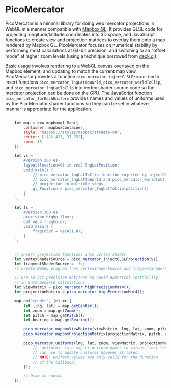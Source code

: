 PicoMercator
============

PicoMercator is a minimal library for doing web mercator projections in WebGL in a manner compatible with [Mapbox GL](https://github.com/mapbox/mapbox-gl-js). It provides GLSL code for projecting longitude/latitude coordinates into 3D space, and JavaScript functions to create view and projection matrices to overlay them onto a map rendered by Mapbox GL. PicoMercator focuses on numerical stability by performing most calculations at 64-bit precision, and switching to an "offset mode" at higher zoom levels (using a technique borrowed from [deck.gl](https://medium.com/vis-gl/how-sometimes-assuming-the-earth-is-flat-helps-speed-up-rendering-in-deck-gl-c43b72fd6db4)).

Basic usage involves rendering to a WebGL canvas overlayed on the Mapbox element, and updating to match the current map view. PicoMercator provides a function `pico_mercator_injectGLSLProjection` to insert functions `pico_mercator_lngLatToWorld`, `pico_mercator_worldToClip`, and `pico_mercator_lngLatToClip` into vertex shader source code so the mercator projection can be done on the GPU. The JavaScript function `pico_mercator_forEachUniform` provides names and values of uniforms used by the PicoMercator shader functions so they can be set in whatever manner is appropriate for the application.

```JavaScript

    let map = new mapboxgl.Map({
        container: mapboxContainer,
        style: "mapbox://styles/mapbox/streets-v9",
        center: [-122.427, 37.752],
        zoom: 15
    });

    let vs = `
        #version 300 es
        layout(location=0) in vec2 lngLatPosition;
        void main() {
            // pico_mercator_lngLatToClip function injected by injectGLSLProjection().
            // pico_mercator_lngLatToWorld and pico_mercator_worldToClip also available to do
            // projection in multiple steps.
            gl_Position = pico_mercator_lngLatToClip(position);
        }
    `;

    let fs = `
        #version 300 es
        precision highp float;
        out vec4 fragColor;
        void main() {
            fragColor = vec4(1.0);
        }
    `;


    // Insert projection functions into vertex shader
    let vertexShaderSource = pico_mercator_injectGLSLProjection(vs);
    let fragmentShaderSource =  fs;
    // Create WebGL program from vertexShaderSource and fragmentShaderSource

    // Use 64-bit precision matrices to avoid numerical instability 
    // in intermediate calculations
    let viewMatrix = pico_mercator_highPrecisionMat4();
    let projectionMatrix = pico_mercator_highPrecisionMat4();

    map.on("render", (e) => {
        let {lng, lat} = map.getCenter();
        let zoom = map.getZoom();
        let pitch = map.getPitch();
        let bearing = map.getBearing();

        pico_mercator_mapboxViewMatrix(viewMatrix, lng, lat, zoom, pitch, bearing, canvas.height);
        pico_mercator_mapboxProjectionMatrix(projectionMatrix, pitch, canvas.width, canvas.height, nearPlaneDistance);

        pico_mercator_uniforms(lng, lat, zoom, viewMatrix, projectionMatrix, (uniforms) => {
            // `uniforms` is a map of uniform names to values, that the application
            // can use to update uniforms however it likes.
            // NOTE: uniform values are only valid for the duration 
            // of the callback.
        });

        // Draw to canvas
    });

``` 

